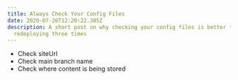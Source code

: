 ```yaml
---
title: Always Check Your Config Files
date: 2020-07-26T12:20:22.385Z
description: A short post on why checking your config files is better than
  redeploying three times
---
```

- Check siteUrl
- Check main branch name
- Check where content is being stored